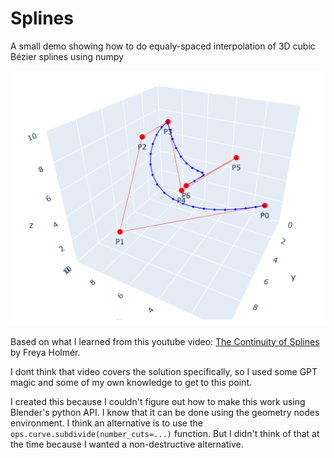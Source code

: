 # Splines

A small demo showing how to do equaly-spaced interpolation of 3D cubic Bézier splines using numpy

![Screenshot](./readme_extras/Screenshot%202024-03-23%20112746.png)

Based on what I learned from this youtube video: [The Continuity of Splines](https://www.youtube.com/watch?v=jvPPXbo87ds) by Freya Holmér.

I dont think that video covers the solution specifically, so I used some GPT magic and some of my own knowledge to get to this point.

I created this because I couldn't figure out how to make this work using Blender's python API. I know that it can be done using the geometry nodes environment. I think an alternative is to use the `ops.curve.subdivide(number_cuts=...)` function. But I didn't think of that at the time because I wanted a non-destructive alternative.
